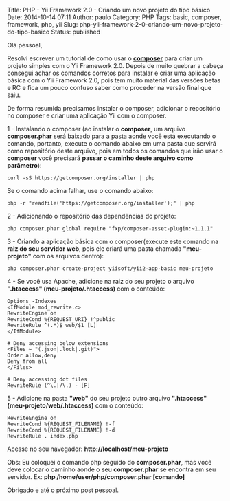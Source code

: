 Title: PHP - Yii Framework 2.0 - Criando um novo projeto do tipo básico
Date: 2014-10-14 07:11
Author: paulo
Category: PHP
Tags: basic, composer, framework, php, yii
Slug: php-yii-framework-2-0-criando-um-novo-projeto-do-tipo-basico
Status: published

Olá pessoal,

Resolvi escrever um tutorial de como usar o [**composer**](https://getcomposer.org/ "PHP Composer") para criar um projeto simples com o Yii Framework 2.0. Depois de muito quebrar a cabeça consegui achar os comandos corretos para instalar e criar uma aplicação básica com o Yii Framework 2.0, pois tem muito material das versões betas e RC e fica um pouco confuso saber como proceder na versão final que saiu.

De forma resumida precisamos instalar o composer, adicionar o repositório no composer e criar uma aplicação Yii com o composer.

1 - Instalando o composer (ao instalar o **composer**, um arquivo **composer.phar** será baixado para a pasta aonde você está executando o comando, portanto, execute o comando abaixo em uma pasta que servirá como repositório deste arquivo, pois em todos os comandos que irão usar o **composer** você precisará **passar o caminho deste arquivo como parâmetro**):

    curl -sS https://getcomposer.org/installer | php

Se o comando acima falhar, use o comando abaixo:

    php -r "readfile('https://getcomposer.org/installer');" | php

2 - Adicionando o repositório das dependências do projeto:

``` {.p1}
php composer.phar global require "fxp/composer-asset-plugin:~1.1.1"
```

3 - Criando a aplicação básica com o composer(execute este comando na **raiz do seu servidor web**, pois ele criará uma pasta chamada **"meu-projeto"** com os arquivos dentro):

``` {.p1}
php composer.phar create-project yiisoft/yii2-app-basic meu-projeto
```

4 - Se você usa Apache, adicione na raiz do seu projeto o arquivo "**.htaccess" (meu-projeto/.htaccess)** com o conteúdo:

    Options -Indexes
    <IfModule mod_rewrite.c>
    RewriteEngine on
    RewriteCond %{REQUEST_URI} !^public
    RewriteRule ^(.*)$ web/$1 [L]
    </IfModule>

    # Deny accessing below extensions
    <Files ~ "(.json|.lock|.git)">
    Order allow,deny
    Deny from all
    </Files>

    # Deny accessing dot files
    RewriteRule (^\.|/\.) - [F]

5 - Adicione na pasta **"web"** do seu projeto outro arquivo **".htaccess"** **(meu-projeto/web/.htaccess)** com o conteúdo:

    RewriteEngine on
    RewriteCond %{REQUEST_FILENAME} !-f
    RewriteCond %{REQUEST_FILENAME} !-d
    RewriteRule . index.php

Acesse no seu navegador: **http://localhost/meu-projeto**

Obs: Eu coloquei o comando php seguido do **composer.phar**, mas você deve colocar o caminho aonde o seu **composer.phar** se encontra em seu servidor. Ex: **php /home/user/php/composer.phar \[comando\]**

Obrigado e até o próximo post pessoal.
